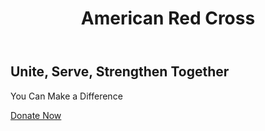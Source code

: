 <!DOCTYPE html>
<html lang="en">
<head>
    <meta charset="UTF-8">
    <meta name="viewport" content="width=device-width, initial-scale=1.0">
    <title>American Red Cross</title>
    <link rel="stylesheet" type="text/css" href="styles.css">
</head>
<body>
    <header>
        <h1>American Red Cross</h1>
    </header>
    <div class="hero">
        <h2>Unite, Serve, Strengthen Together</h2>
        <p>You Can Make a Difference</p>
        <a href="#donate" class="donate-button">Donate Now</a>
    </div>
</body>
</html>

